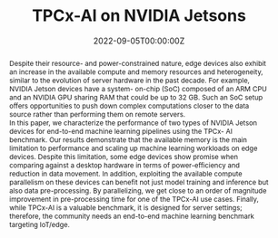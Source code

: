 ---
title: 'TPCx-AI on NVIDIA Jetsons'

# Authors
# If you created a profile for a user (e.g. the default `admin` user), write the username (folder name) here
# and it will be replaced with their full name and linked to their profile.
authors:
  - admin
  - Jon Voigt Tøttrup
  - Pınar Tözün

# # Author notes (optional)
# author_notes:
#   - 'Equal contribution'
#   - 'Equal contribution'

date: '2022-09-05T00:00:00Z'
doi: ''

# Schedule page publish date (NOT publication's date).
publishDate: '2017-01-01T00:00:00Z'

# Publication type.
# Accepts a single type but formatted as a YAML list (for Hugo requirements).
# Enter a publication type from the CSL standard.
publication_types: ['paper-conference']

# Publication name and optional abbreviated publication name.
publication: In TPC-TC
publication_short: In TPC-TC

abstract: |2-
  Despite their resource- and power-constrained nature, edge devices also exhibit an increase in the available compute and memory resources and heterogeneity, similar to the evolution of server hardware in the past decade. For example, NVIDIA Jetson devices have a system- on-chip (SoC) composed of an ARM CPU and an NVIDIA GPU sharing RAM that could be up to 32 GB. Such an SoC setup offers opportunities to push down complex computations closer to the data source rather than performing them on remote servers.

  In this paper, we characterize the performance of two types of NVIDIA Jetson devices for end-to-end machine learning pipelines using the TPCx- AI benchmark. Our results demonstrate that the available memory is the main limitation to performance and scaling up machine learning workloads on edge devices. Despite this limitation, some edge devices show promise when comparing against a desktop hardware in terms of power-efficiency and reduction in data movement. In addition, exploiting the available compute parallelism on these devices can benefit not just model training and inference but also data pre-processing. By parallelizing, we get close to an order of magnitude improvement in pre-processing time for one of the TPCx-AI use cases. Finally, while TPCx-AI is a valuable benchmark, it is designed for server settings; therefore, the community needs an end-to-end machine learning benchmark targeting IoT/edge.

# Summary. An optional shortened abstract.
#summary: Lorem ipsum dolor sit amet, consectetur adipiscing elit. Duis posuere tellus ac convallis placerat. Proin tincidunt magna sed ex sollicitudin condimentum.

tags: []

# Display this page in the Featured widget?
featured: false

# Custom links (uncomment lines below)
# links:
# - name: Custom Link
#   url: http://example.org

url_pdf: ''
url_code: 'https://github.com/ContainedBlargh/TPCx-AI-on-Nvidia-Jetsons'

# Featured image
# To use, add an image named `featured.jpg/png` to your page's folder.
image:
  caption: 'Image credit: [**Unsplash**](https://unsplash.com/photos/pLCdAaMFLTE)'
  focal_point: ''
  preview_only: false

# Associated Projects (optional).
#   Associate this publication with one or more of your projects.
#   Simply enter your project's folder or file name without extension.
#   E.g. `internal-project` references `content/project/internal-project/index.md`.
#   Otherwise, set `projects: []`.
projects: []

# Slides (optional).
#   Associate this publication with Markdown slides.
#   Simply enter your slide deck's filename without extension.
#   E.g. `slides: "example"` references `content/slides/example/index.md`.
#   Otherwise, set `slides: ""`.
slides: ""
---